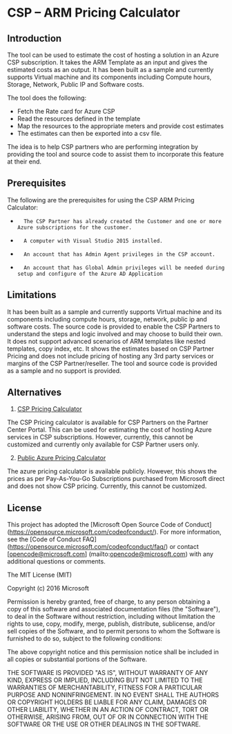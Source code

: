 # CSP – ARM Pricing Calculator 
## Introduction

The tool can be used to estimate the cost of hosting a solution in an Azure CSP subscription. It takes the ARM Template as an input and gives the estimated costs as an output. It has been built as a sample and currently supports Virtual machine and its components including Compute hours, Storage, Network, Public IP and Software costs. 

The tool does the following:

* Fetch the Rate card for Azure CSP
* Read the resources defined in the template
* Map the resources to the appropriate meters and provide cost estimates
* The estimates can then be exported into a csv file.

The idea is to help CSP partners who are performing integration by providing the tool and source code to assist them to incorporate this feature at their end.

## Prerequisites 

The following are the prerequisites for using the CSP ARM Pricing Calculator:

*       The CSP Partner has already created the Customer and one or more Azure subscriptions for the customer. 
*       A computer with Visual Studio 2015 installed.
*       An account that has Admin Agent privileges in the CSP account.
*       An account that has Global Admin privileges will be needed during setup and configure of the Azure AD Application

## Limitations
It has been built as a sample and currently supports Virtual machine and its components including compute hours, storage, network, public ip and software costs. The source code is provided to enable the CSP Partners to understand the steps and logic involved and may choose to build their own.
It does not support advanced scenarios of ARM templates like nested templates, copy index, etc.
It shows the estimates based on CSP Partner Pricing and does not include pricing of hosting any 3rd party services or margins of the CSP Partner/reseller. 
The tool and source code is provided as a sample and no support is provided.

## Alternatives
1. [CSP Pricing Calculator](https://azure.microsoft.com/en-us/pricing/calculator/channel/)
  
  The CSP Pricing calculator is available for CSP Partners on the Partner Center Portal. This can be used for estimating the cost of hosting Azure services in CSP subscriptions.
  However, currently, this cannot be customized and currently only available for CSP Partner users only.  

2. [Public Azure Pricing Calculator](https://azure.microsoft.com/en-in/pricing/calculator/)
  
  The azure pricing calculator is available publicly. However, this shows the prices as per Pay-As-You-Go Subscriptions purchased from Microsoft direct and does not show CSP pricing. Currently, this cannot be customized.  
 
## License

This project has adopted the [Microsoft Open Source Code of Conduct] (https://opensource.microsoft.com/codeofconduct/). For more information, see the [Code of Conduct FAQ] (https://opensource.microsoft.com/codeofconduct/faq/) or contact [opencode@microsoft.com] (mailto:opencode@microsoft.com) with any additional questions or comments.

The MIT License (MIT)

Copyright (c) 2016 Microsoft

Permission is hereby granted, free of charge, to any person obtaining a copy of this software and associated documentation files (the "Software"), to deal in the Software without restriction, including without limitation the rights to use, copy, modify, merge, publish, distribute, sublicense, and/or sell copies of the Software, and to permit persons to whom the Software is furnished to do so, subject to the following conditions:

The above copyright notice and this permission notice shall be included in all copies or substantial portions of the Software.

THE SOFTWARE IS PROVIDED "AS IS", WITHOUT WARRANTY OF ANY KIND, EXPRESS OR IMPLIED, INCLUDING BUT NOT LIMITED TO THE WARRANTIES OF MERCHANTABILITY, FITNESS FOR A PARTICULAR PURPOSE AND NONINFRINGEMENT. IN NO EVENT SHALL THE AUTHORS OR COPYRIGHT HOLDERS BE LIABLE FOR ANY CLAIM, DAMAGES OR OTHER LIABILITY, WHETHER IN AN ACTION OF CONTRACT, TORT OR OTHERWISE, ARISING FROM, OUT OF OR IN CONNECTION WITH THE SOFTWARE OR THE USE OR OTHER DEALINGS IN THE SOFTWARE.

